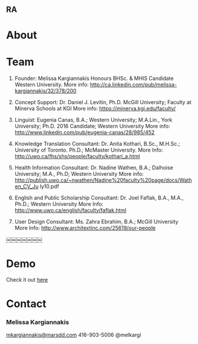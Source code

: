 <h2 class='cntr'>RA</h2>



# About




# Team

1) Founder: Melissa Kargiannakis Honours BHSc. & MHIS Candidate Western University. 
More info: http://ca.linkedin.com/pub/melissa-kargiannakis/32/378/200


2) Concept Support: Dr. Daniel J. Levitin, Ph.D. McGill University; Faculty at Minerva Schools at KGI
More info: https://minerva.kgi.edu/faculty/ 


3) Linguist: Eugenia Canas, B.A.; Western University; M.A.Lin., York University; Ph.D. 2016 Candidate; Western University
More info: http://www.linkedin.com/pub/eugenia-canas/28/985/452 


4) Knowledge Translation Consultant: Dr. Anita Kothari, B.Sc., M.H.Sc.; University of Toronto. Ph.D.; McMaster University.
More Info: http://uwo.ca/fhs/shs/people/faculty/kothari_a.html


5) Health Information Consultant: Dr. Nadine Wathen, B.A.; Dalhoise University; M.A., Ph.D; Western University
More info: http://publish.uwo.ca/~nwathen/Nadine%20faculty%20page/docs/Wathen_CV_Ju ly10.pdf


6) English and Public Scholarship Consultant: Dr. Joel Faflak, B.A., M.A., Ph.D.; Western University
More Info: http://www.uwo.ca/english/faculty/faflak.html

 

7) User Design Consultant: Ms. Zahra Ebrahim, B.A.; McGill University 
More Info: http://www.architextinc.com/25619/our-people

￼￼￼￼￼￼￼




# Demo

Check it out [here](http://melkargi.github.io/Type%202%20diabetes%20-%20Medium%20Reading%20Level%20Styled%20Placeholder.html)


# Contact

### Melissa Kargiannakis
mkargiannakis@marsdd.com
416-903-5006
@melkargi

